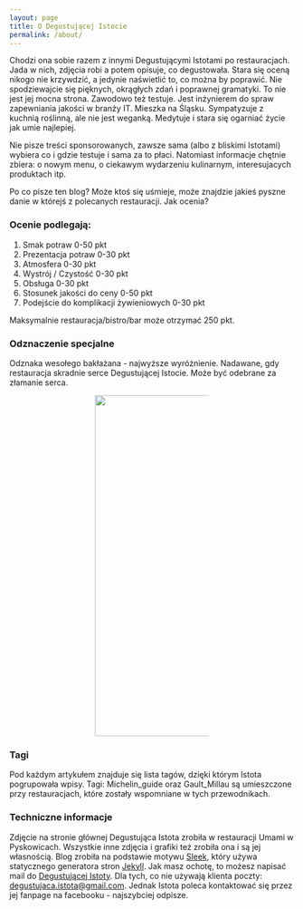 ```yaml
---
layout: page
title: O Degustującej Istocie
permalink: /about/
---
```


Chodzi ona sobie razem z innymi Degustującymi Istotami po restauracjach.
Jada w nich, zdjęcia robi a potem opisuje, co degustowała. Stara się oceną nikogo nie krzywdzić, a jedynie naświetlić to, co można by poprawić.
Nie spodziewajcie się pięknych, okrągłych zdań i poprawnej gramatyki. To nie jest jej mocna strona.
Zawodowo też testuje. Jest inżynierem do spraw zapewniania jakości w branży IT.
Mieszka na Śląsku. Sympatyzuje z kuchnią roślinną, ale nie jest weganką.
Medytuje i stara się ogarniać życie jak umie najlepiej.

Nie pisze treści sponsorowanych, zawsze sama (albo z bliskimi Istotami) wybiera co i gdzie testuje i sama za to płaci.
Natomiast informacje chętnie zbiera: o nowym menu, o ciekawym wydarzeniu kulinarnym, interesujacych
produktach itp.

Po co pisze ten blog? Może ktoś się uśmieje, może znajdzie jakieś pyszne danie w którejś z polecanych restauracji.
Jak ocenia?

### Ocenie podlegają:
1. Smak potraw 0-50 pkt
2. Prezentacja potraw 0-30 pkt
3. Atmosfera 0-30 pkt
4. Wystrój / Czystość 0-30 pkt
5. Obsługa 0-30 pkt
6. Stosunek jakości do ceny 0-50 pkt
7. Podejście do komplikacji żywieniowych  0-30 pkt

Maksymalnie restauracja/bistro/bar może otrzymać 250 pkt.

### Odznaczenie specjalne
Odznaka wesołego bakłażana - najwyższe wyróżnienie. Nadawane, gdy restauracja skradnie serce
Degustującej Istocie. Może być odebrane za złamanie serca.


<center><div style="width:40%"><img src="{{site.url}}/assets/img/posts/odznaka.gif" alt="DegustującaIstota" height="602" width="auto" />
</div></center>

### Tagi
Pod każdym artykułem znajduje się lista tagów, dzięki którym Istota pogrupowała wpisy.
Tagi: Michelin_guide oraz Gault_Millau są umieszczone przy restauracjach, które zostały wspomniane w tych
przewodnikach.

### Techniczne informacje
Zdjęcie na stronie głównej Degustująca Istota zrobiła w restauracji Umami w Pyskowicach.
Wszystkie inne zdjęcia i grafiki też zrobiła ona i są jej własnością.
Blog zrobiła na podstawie motywu [Sleek], który używa statycznego generatora stron [Jekyll].
Jak masz ochotę, to możesz napisać mail do [Degustującej Istoty](mailto:{{site.email}}).
Dla tych, co nie używają klienta poczty: degustujaca.istota@gmail.com.
Jednak Istota poleca kontaktować się przez jej fanpage na facebooku - najszybciej odpisze.

[Sleek]:https://janczizikow.github.io/sleek
[Jekyll]: https://jekyllrb.com

